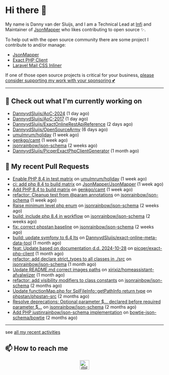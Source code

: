 # Hi there 👋



My name is Danny van der Sluijs, and I am a Technical Lead at [Infi](https://www.infi.nl) and Maintainer of [JsonMapper](https://jsonmapper.net) who likes contributing to open source ✨.

To help out with the open source community there are some project I contribute to and/or manage:
- [JsonMapper](https://github.com/JsonMapper/JsonMapper)
- [Exact PHP Client](https://github.com/picqer/exact-php-client)
- [Laravel Mail CSS Inliner](https://github.com/fedeisas/laravel-mail-css-inliner)

If one of those open source projects is critical for your business, [please consider supporting my work with your sponsoring 💕](https://github.com/sponsors/DannyvdSluijs)

---

## 🔭 Check out what I'm currently working on

- [DannyvdSluijs/AoC-2024](https://github.com/DannyvdSluijs/AoC-2024) (1 day ago)
- [DannyvdSluijs/AoC-2017](https://github.com/DannyvdSluijs/AoC-2017) (1 day ago)
- [DannyvdSluijs/ExactOnlineRestApiReference](https://github.com/DannyvdSluijs/ExactOnlineRestApiReference) (2 days ago)
- [DannyvdSluijs/OpenSourceArmy](https://github.com/DannyvdSluijs/OpenSourceArmy) (6 days ago)
- [umulmrum/holiday](https://github.com/umulmrum/holiday) (1 week ago)
- [genkgo/camt](https://github.com/genkgo/camt) (1 week ago)
- [jsonrainbow/json-schema](https://github.com/jsonrainbow/json-schema) (2 weeks ago)
- [DannyvdSluijs/PicqerExactPhpClientGenerator](https://github.com/DannyvdSluijs/PicqerExactPhpClientGenerator) (1 month ago)

## 🔨 My recent Pull Requests

- [Enable PHP 8.4 in test matrix](https://github.com/umulmrum/holiday/pull/53) on [umulmrum/holiday](https://github.com/umulmrum/holiday) (1 week ago)
- [ci: add php 8.4 to build matrix](https://github.com/JsonMapper/JsonMapper/pull/187) on [JsonMapper/JsonMapper](https://github.com/JsonMapper/JsonMapper) (1 week ago)
- [Add PHP 8.4 to build matrix](https://github.com/genkgo/camt/pull/162) on [genkgo/camt](https://github.com/genkgo/camt) (1 week ago)
- [refactor: Cleanup test from @param annotations](https://github.com/jsonrainbow/json-schema/pull/768) on [jsonrainbow/json-schema](https://github.com/jsonrainbow/json-schema) (1 week ago)
- [Raise minimum level php enum](https://github.com/jsonrainbow/json-schema/pull/766) on [jsonrainbow/json-schema](https://github.com/jsonrainbow/json-schema) (2 weeks ago)
- [build: include php 8.4 in workflow](https://github.com/jsonrainbow/json-schema/pull/765) on [jsonrainbow/json-schema](https://github.com/jsonrainbow/json-schema) (2 weeks ago)
- [fix: correct phpstan baseline](https://github.com/jsonrainbow/json-schema/pull/764) on [jsonrainbow/json-schema](https://github.com/jsonrainbow/json-schema) (2 weeks ago)
- [build: update symfony to 6.4 lts](https://github.com/DannyvdSluijs/exact-online-meta-data-tool/pull/213) on [DannyvdSluijs/exact-online-meta-data-tool](https://github.com/DannyvdSluijs/exact-online-meta-data-tool) (1 month ago)
- [feat: Update based on documentation d.d. 2024-10-28](https://github.com/picqer/exact-php-client/pull/661) on [picqer/exact-php-client](https://github.com/picqer/exact-php-client) (1 month ago)
- [refactor: add declare strict_types to all classes in ./src](https://github.com/jsonrainbow/json-schema/pull/758) on [jsonrainbow/json-schema](https://github.com/jsonrainbow/json-schema) (1 month ago)
- [Update README.md correct images paths](https://github.com/xirixiz/homeassistant-afvalwijzer/pull/320) on [xirixiz/homeassistant-afvalwijzer](https://github.com/xirixiz/homeassistant-afvalwijzer) (1 month ago)
- [refactor: add visibility modifiers to class constants](https://github.com/jsonrainbow/json-schema/pull/757) on [jsonrainbow/json-schema](https://github.com/jsonrainbow/json-schema) (2 months ago)
- [Update functionMap.php for SplFileInfo::getPathInfo return type](https://github.com/phpstan/phpstan-src/pull/3487) on [phpstan/phpstan-src](https://github.com/phpstan/phpstan-src) (2 months ago)
- [Resolve deprecations: Optional parameter $... declared before required parameter $...](https://github.com/jsonrainbow/json-schema/pull/752) on [jsonrainbow/json-schema](https://github.com/jsonrainbow/json-schema) (2 months ago)
- [Add PHP justinrainbow/json-schema implementation](https://github.com/bowtie-json-schema/bowtie/pull/1512) on [bowtie-json-schema/bowtie](https://github.com/bowtie-json-schema/bowtie) (2 months ago)

---

see [all my recent activities](https://DannyvdSluijs.github.io/recent-work.html)


## 📫 How to reach me

<p align="center">
    <a href="https://twitter.com/EchteDanny" target="blank"><img align="center" src="https://cdn.jsdelivr.net/npm/simple-icons@3.0.1/icons/twitter.svg" alt="@EchteDanny at twitter" height="30" width="30" /></a>
</p>